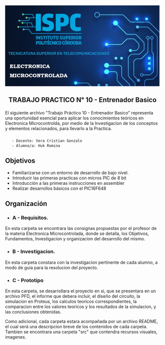 ![alt text](src/LogoEM.JPG)

## <p style="text-align: center;">TRABAJO PRACTICO N° 10 - Entrenador Basico</p>


El siguiente archivo "Trabajo Práctico 10 - Entrenador Basico" representa una oportunidad esencial para aplicar los conocimientos teóricos en Electronica Microcontrolda, por medio de la Investigacion de los conceptos y elementos relacionados, para llevarlo a la Practica.

### <p>  
       - Docente: Vera Cristian Gonzalo
       - Alumno/a: Huk Romina 
</P>

## Objetivos

- Familiarizarse con un entorno de desarrollo de bajo nivel.
- Introducir las primeras practicas con micros PIC de 8 bit
- Introducción a las primeras instrucciones en assembler
- Realizar desarrollos básicos con el PIC16F648


## Organización

- ### A - Requisitos. 
En esta carpeta se encontrara las consignas propuestas por el profesor de la materia Electronica Microcontrolada, donde se detalla, los Objetivos, Fundamentos, Investigacion y organizacion del desarrollo del mismo.

- ### B - Investigacion.
En esta carpeta constara con la investigacion pertinente de cada alumno, a modo de guia para la resolucion del proyecto.

- ### C - Prototipo
En esta carpeta, se desarrollara el proyecto en si, que se presentara en un archivo PFD, el informe que debera incluir, el diseño del circuito, la simulacion en Proteus, los calculos teoricos correspondientes, la comparacion entre los valores teoricos y los resultados de la simulacion, y las conclusiones obtenidas.

Como adicional, cada carpeta estara acompañada por un archivo README, el cual será una descripcion breve de los contenidos de cada carpeta. Tambien se encontrara una carpeta "src" que contendra recursos visuales, imagenes.